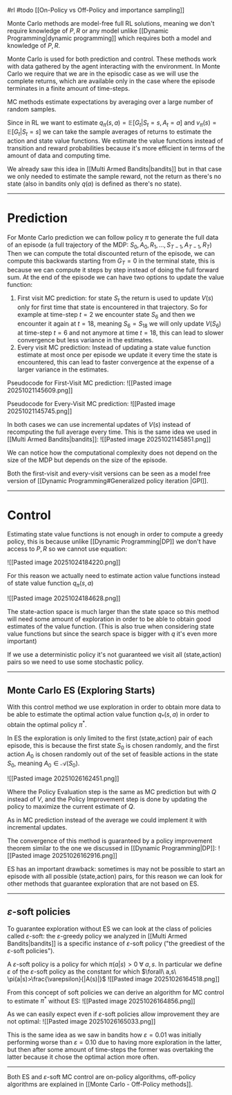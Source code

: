 #rl #todo
[[On-Policy vs Off-Policy and importance sampling]]

Monte Carlo methods are model-free full RL solutions, meaning we don't require knowledge of $P,R$ or any model unlike [[Dynamic Programming|dynamic programming]] which requires both a model and knowledge of $P,R$.

Monte Carlo is used for both prediction and control. These methods work with data gathered by the agent interacting with the environment. In Monte Carlo we require that we are in the episodic case as we will use the complete returns, which are available only in the case where the episode terminates in a finite amount of time-steps.

MC methods estimate expectations by averaging over a large number of random samples.

Since in RL we want to estimate $q_\pi(s,a)=\mathbb E[G_t|S_t=s,A_t=a]$ and $v_\pi(s)=\mathbb E[G_t|S_t=s]$ we can take the sample averages of returns to estimate the action and state value functions.
We estimate the value functions instead of transition and reward probabilities because it's more efficient in terms of the amount of data and computing time.

We already saw this idea in [[Multi Armed Bandits|bandits]] but in that case we only needed to estimate the sample reward, not the return as there's no state (also in bandits only $q(a)$ is defined as there's no state).

---

# Prediction
For Monte Carlo prediction we can follow policy $\pi$ to generate the full data of an episode (a full trajectory of the MDP: $S_0,A_0,R_1,\dots,S_{T-1},A_{T-1},R_T$)
Then we can compute the total discounted return of the episode, we can compute this backwards starting from $G_T=0$ in the terminal state, this is because we can compute it steps by step instead of doing the full forward sum.
At the end of the episode we can have two options to update the value function:
1. First visit MC prediction: for state $S_t$ the return is used to update $V(s)$ only for first time that state is encountered in that trajectory. So for example at time-step $t=2$ we encounter state $S_6$ and then we encounter it again at $t=18$, meaning $S_6=S_{18}$ we will only update $V(S_6)$ at time-step $t=6$ and not anymore at time $t=18$, this can lead to slower convergence but less variance in the estimates.
2. Every visit MC prediction: Instead of updating a state value function estimate at most once per episode we update it every time the state is encountered, this can lead to faster convergence at the expense of a larger variance in the estimates.

Pseudocode for First-Visit MC prediction:
![[Pasted image 20251021145609.png]]

Pseudocode for Every-Visit MC prediction:
![[Pasted image 20251021145745.png]]

In both cases we can use incremental updates of $V(s)$ instead of recomputing the full average every time. This is the same idea we used in [[Multi Armed Bandits|bandits]]:
![[Pasted image 20251021145851.png]]

We can notice how the computational complexity does not depend on the size of the MDP but depends on the size of the episode.

Both the first-visit and every-visit versions can be seen as a model free version of [[Dynamic Programming#Generalized policy iteration |GPI]].

---
# Control
Estimating state value functions is not enough in order to compute a greedy policy, this is because unlike [[Dynamic Programming|DP]] we don't have access to $P,R$ so we cannot use equation:

![[Pasted image 20251024184220.png]]

For this reason we actually need to estimate action value functions instead of state value function $q_\pi(s,a)$

![[Pasted image 20251024184628.png]]

The state-action space is much larger than the state space so this method will need some amount of exploration in order to be able to obtain good estimates of the value function.
(This is also true when considering state value functions but since the search space is bigger with $q$  it's even more important)

If we use a deterministic policy it's not guaranteed we visit all (state,action) pairs so we need to use some stochastic policy.

---
## Monte Carlo ES (Exploring Starts)

With this control method we use exploration in order to obtain more data to be able to estimate the optimal action value function $q_*(s,a)$ in order to obtain the optimal policy $\pi^*$.

In ES the exploration is only limited to the first (state,action) pair of each episode, this is because the first state $S_0$ is chosen randomly, and the first action $A_0$ is chosen randomly out of the set of feasible actions in the state $S_0$, meaning $A_0\in\mathcal{A}(S_0)$.

![[Pasted image 20251026162451.png]]

Where the Policy Evaluation step is the same as MC prediction but with $Q$ instead of $V$, and the Policy Improvement step is done by updating the policy to maximize the current estimate of $Q$.

As in MC prediction instead of the average we could implement it with incremental updates.

The convergence of this method is guaranteed by a policy improvement theorem similar to the one we discussed in [[Dynamic Programming|DP]]:
![[Pasted image 20251026162916.png]]

ES has an important drawback: sometimes is may not be possible to start an episode with all possible (state,action) pairs, for this reason we can look for other methods that guarantee exploration that are not based on ES.

---

## $\varepsilon$-soft policies  
To guarantee exploration without ES we can look at the class of policies called $\varepsilon$-soft: the $\varepsilon$-greedy policy we analyzed in [[Multi Armed Bandits|bandits]] is a specific instance of $\varepsilon$-soft policy ("the greediest of the $\varepsilon$-soft policies").  

A $\varepsilon$-soft policy is a policy for which $\pi(a|s)>0$ $\forall\  a,s$.
In particular we define $\varepsilon$ of the $\varepsilon$-soft  policy as the constant for which $\forall\ a,s\ \pi(a|s)>\frac{\varepsilon}{|A(s)|}$
![[Pasted image 20251026164518.png]]

From this concept of soft policies we can derive an algorithm for MC control to estimate $\pi^*$ without ES:
![[Pasted image 20251026164856.png]]

As we can easily expect even if $\varepsilon$-soft policies allow improvement they are not optimal:
![[Pasted image 20251026165033.png]]

This is the same idea as we saw in bandits how $\varepsilon=0.01$ was initially performing worse than $\varepsilon=0.10$ due to having more exploration in the latter, but then after some amount of time-steps the former was overtaking the latter because it chose the optimal action more often.

---

Both ES and $\varepsilon$-soft MC control are on-policy algorithms, off-policy algorithms are explained in [[Monte Carlo - Off-Policy methods]].
